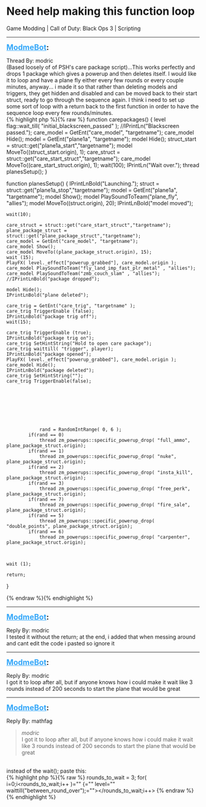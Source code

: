 # Need help making this function loop
Game Modding | Call of Duty: Black Ops 3 | Scripting

---
<strong style="font-size: 1.4em;"><span style="text-decoration: underline;text-decoration-color: #34a7f9;"><span style="color:#34a7f9;">ModmeBot</span></span>:</strong>

<p>Thread By: modric<br />(Based loosely of of PSH&#39;s care package script)...This works perfectly and drops 1 package which gives a powerup and then deletes itself. I would like it to loop and have a plane fly either every few rounds or every couple minutes, anyway... i made it so that rather than deleting models and triggers, they get hidden and disabled and can be moved back to their start struct, ready to go through the sequence again. I think i need to set up some sort of loop with a return back to the first function in order to have the sequence loop every few rounds/minutes. <br />{% highlight php %}{% raw %}
function carepackages()
{
	level flag::wait_till( "initial_blackscreen_passed" );
	//IPrintLn("Blackscreen passed.");
	care_model = GetEnt("care_model", "targetname");
	care_model Hide();
	model = GetEnt("plane1a", "targetname");
	model Hide();
	struct_start = struct::get("plane1a_start","targetname");
	model MoveTo((struct_start.origin), 1);
	care_struct = struct::get("care_start_struct","targetname");
	care_model MoveTo((care_start_struct.origin), 1);
	wait(100);
	IPrintLn("Wait over.");
	thread planesSetup();
}

function planesSetup()
{
	IPrintLnBold("Launching.");
	struct = struct::get("plane1a_stop","targetname");
	model = GetEnt("plane1a", "targetname");
	model Show();
	model PlaySoundToTeam("plane_fly", "allies");
	model MoveTo((struct.origin), 20);
	IPrintLnBold("model moved");
	
	wait(10);

	care_struct = struct::get("care_start_struct","targetname");
	plane_package_struct = struct::get("plane_package_struct","targetname");
	care_model = GetEnt("care_model", "targetname");
	care_model Show();
	care_model MoveTo((plane_package_struct.origin), 15);
	wait (15);
	PlayFX( level._effect["powerup_grabbed"], care_model.origin );
	care_model PlaySoundToTeam("fly_land_imp_fast_plr_metal" , "allies");
	care_model PlaySoundToTeam("zmb_couch_slam" , "allies");
	//IPrintLnBold("package dropped");

	model Hide();
	IPrintLnBold("plane deleted");

	care_trig = GetEnt("care_trig", "targetname" );
	care_trig TriggerEnable (false);
	IPrintLnBold("package trig off");
	wait(15);

	care_trig TriggerEnable (true);
	IPrintLnBold("package trig on");
	care_trig SetHintString("Hold to open care package");
	care_trig waittill( "trigger", player);
	IPrintLnBold("package opened");
	PlayFX( level._effect["powerup_grabbed"], care_model.origin );
	care_model Hide();
	IPrintLnBold("package deleted");
	care_trig SetHintString("");
	care_trig TriggerEnable(false);

 


	



        		rand = RandomIntRange( 0, 6 ); 
            if(rand == 0)
                thread zm_powerups::specific_powerup_drop( "full_ammo", plane_package_struct.origin);
            if(rand == 1)
                thread zm_powerups::specific_powerup_drop( "nuke", plane_package_struct.origin);
            if(rand == 2)
                thread zm_powerups::specific_powerup_drop( "insta_kill", plane_package_struct.origin);
            if(rand == 3)
                thread zm_powerups::specific_powerup_drop( "free_perk", plane_package_struct.origin);
            if(rand == 7)
                thread zm_powerups::specific_powerup_drop( "fire_sale", plane_package_struct.origin);
            if(rand == 5)
                thread zm_powerups::specific_powerup_drop( "double_points", plane_package_struct.origin);
            if(rand == 6)
                thread zm_powerups::specific_powerup_drop( "carpenter", plane_package_struct.origin);
          
        

	wait (1);

	return;
	
	
	
	
	
}	

{% endraw %}{% endhighlight %}
</p>

---
<strong style="font-size: 1.4em;"><span style="text-decoration: underline;text-decoration-color: #34a7f9;"><span style="color:#34a7f9;">ModmeBot</span></span>:</strong>

<p>Reply By: modric<br />I tested it without the return; at the end, i added that when messing around and cant edit the code i pasted so ignore it</p>

---
<strong style="font-size: 1.4em;"><span style="text-decoration: underline;text-decoration-color: #34a7f9;"><span style="color:#34a7f9;">ModmeBot</span></span>:</strong>

<p>Reply By: modric<br />I got it to loop after all, but if anyone knows how i could make it wait like 3 rounds instead of 200 seconds to start the plane that would be great</p>

---
<strong style="font-size: 1.4em;"><span style="text-decoration: underline;text-decoration-color: #34a7f9;"><span style="color:#34a7f9;">ModmeBot</span></span>:</strong>

<p>Reply By: mathfag<br /><blockquote><em>modric</em><br />I got it to loop after all, but if anyone knows how i could make it wait like 3 rounds instead of 200 seconds to start the plane that would be great</blockquote><br /> instead of the wait(); paste this:<br />{% highlight php %}{% raw %}
rounds_to_wait = 3;
for( i=0;i&lt;rounds_to_wait;i++ )="" {="" level="" waittill("between_round_over");=""&gt;&lt;/rounds_to_wait;i++&gt;
{% endraw %}{% endhighlight %}
</p>
